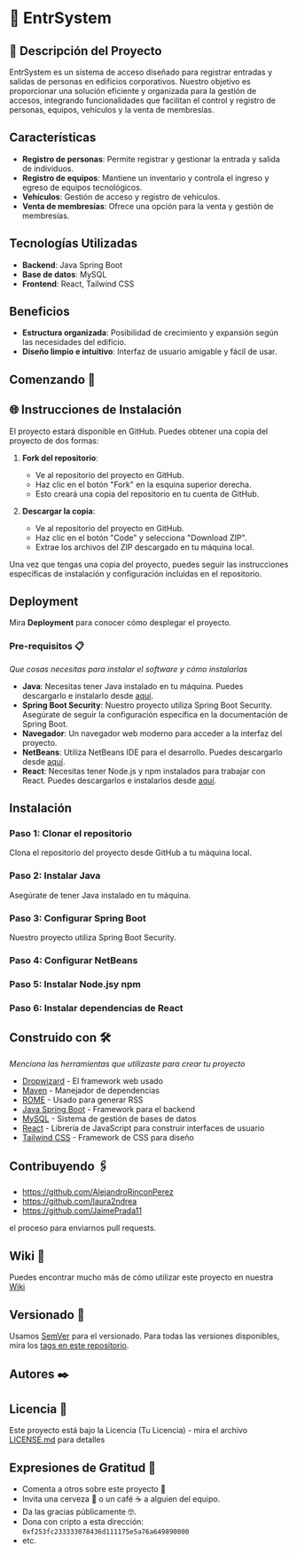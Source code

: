 # 🏬 EntrSystem 

## 🚀 Descripción del Proyecto
EntrSystem es un sistema de acceso diseñado para registrar entradas y salidas de personas en edificios corporativos. Nuestro objetivo es proporcionar una solución eficiente y organizada para la gestión de accesos, integrando funcionalidades que facilitan el control y registro de personas, equipos, vehículos y la venta de membresías.

## Características
- **Registro de personas**: Permite registrar y gestionar la entrada y salida de individuos.
- **Registro de equipos**: Mantiene un inventario y controla el ingreso y egreso de equipos tecnológicos.
- **Vehículos**: Gestión de acceso y registro de vehículos.
- **Venta de membresías**: Ofrece una opción para la venta y gestión de membresías.

## Tecnologías Utilizadas
- **Backend**: Java Spring Boot
- **Base de datos**: MySQL
- **Frontend**: React, Tailwind CSS

## Beneficios
- **Estructura organizada**: Posibilidad de crecimiento y expansión según las necesidades del edificio.
- **Diseño limpio e intuitivo**: Interfaz de usuario amigable y fácil de usar.

## Comenzando 🚀

## 🌐 Instrucciones de Instalación


El proyecto estará disponible en GitHub. Puedes obtener una copia del proyecto de dos formas:

1. **Fork del repositorio**:
   - Ve al repositorio del proyecto en GitHub.
   - Haz clic en el botón "Fork" en la esquina superior derecha.
   - Esto creará una copia del repositorio en tu cuenta de GitHub.

2. **Descargar la copia**:
   - Ve al repositorio del proyecto en GitHub.
   - Haz clic en el botón "Code" y selecciona "Download ZIP".
   - Extrae los archivos del ZIP descargado en tu máquina local.

Una vez que tengas una copia del proyecto, puedes seguir las instrucciones específicas de instalación y configuración incluidas en el repositorio.



## Deployment
Mira **Deployment** para conocer cómo desplegar el proyecto.

### Pre-requisitos 📋

_Que cosas necesitas para instalar el software y cómo instalarlas_

- **Java**: Necesitas tener Java instalado en tu máquina. Puedes descargarlo e instalarlo desde [aquí](https://www.oracle.com/java/technologies/javase-downloads.html).
- **Spring Boot Security**: Nuestro proyecto utiliza Spring Boot Security. Asegúrate de seguir la configuración específica en la documentación de Spring Boot.
- **Navegador**: Un navegador web moderno para acceder a la interfaz del proyecto.
- **NetBeans**: Utiliza NetBeans IDE para el desarrollo. Puedes descargarlo desde [aquí](https://netbeans.apache.org/download/index.html).
- **React**: Necesitas tener Node.js y npm instalados para trabajar con React. Puedes descargarlos e instalarlos desde [aquí](https://nodejs.org/).



## Instalación

### Paso 1: Clonar el repositorio
Clona el repositorio del proyecto desde GitHub a tu máquina local.


### Paso 2: Instalar Java
Asegúrate de tener Java instalado en tu máquina. 

### Paso 3: Configurar Spring Boot

Nuestro proyecto utiliza Spring Boot Security.

### Paso 4: Configurar NetBeans

### Paso 5: Instalar Node.jsy npm

### Paso 6: Instalar dependencias de React























## Construido con 🛠️

_Menciona las herramientas que utilizaste para crear tu proyecto_

* [Dropwizard](http://www.dropwizard.io/1.0.2/docs/) - El framework web usado
* [Maven](https://maven.apache.org/) - Manejador de dependencias
* [ROME](https://rometools.github.io/rome/) - Usado para generar RSS
* [Java Spring Boot](https://spring.io/projects/spring-boot) - Framework para el backend
* [MySQL](https://www.mysql.com/) - Sistema de gestión de bases de datos
* [React](https://reactjs.org/) - Librería de JavaScript para construir interfaces de usuario
* [Tailwind CSS](https://tailwindcss.com/) - Framework de CSS para diseño

## Contribuyendo 🖇️
- https://github.com/AlejandroRinconPerez
- https://github.com/laura2ndrea
- https://github.com/JaimePrada11
 
 
 el proceso para enviarnos pull requests.

## Wiki 📖

Puedes encontrar mucho más de cómo utilizar este proyecto en nuestra [Wiki](https://github.com/tu/proyecto/wiki)

## Versionado 📌

Usamos [SemVer](http://semver.org/) para el versionado. Para todas las versiones disponibles, mira los [tags en este repositorio](https://github.com/tu/proyecto/tags).

## Autores ✒️



## Licencia 📄

Este proyecto está bajo la Licencia (Tu Licencia) - mira el archivo [LICENSE.md](LICENSE.md) para detalles

## Expresiones de Gratitud 🎁

* Comenta a otros sobre este proyecto 📢
* Invita una cerveza 🍺 o un café ☕ a alguien del equipo. 
* Da las gracias públicamente 🤓.
* Dona con cripto a esta dirección: `0xf253fc233333078436d111175e5a76a649890000`
* etc.


